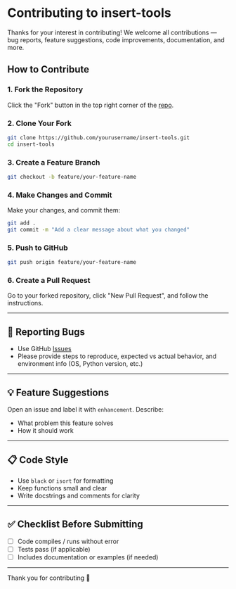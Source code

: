 # Contributing to insert-tools

Thanks for your interest in contributing! We welcome all contributions — bug reports, feature suggestions, code improvements, documentation, and more.

## How to Contribute

### 1. Fork the Repository

Click the "Fork" button in the top right corner of the [repo](https://github.com/castengine/insert-tools).

### 2. Clone Your Fork

```bash
git clone https://github.com/yourusername/insert-tools.git
cd insert-tools
```

### 3. Create a Feature Branch

```bash
git checkout -b feature/your-feature-name
```

### 4. Make Changes and Commit

Make your changes, and commit them:

```bash
git add .
git commit -m "Add a clear message about what you changed"
```

### 5. Push to GitHub

```bash
git push origin feature/your-feature-name
```

### 6. Create a Pull Request

Go to your forked repository, click "New Pull Request", and follow the instructions.

---

## 🐛 Reporting Bugs

- Use GitHub [Issues](https://github.com/castengine/insert-tools/issues)
- Please provide steps to reproduce, expected vs actual behavior, and environment info (OS, Python version, etc.)

---

## 💡 Feature Suggestions

Open an issue and label it with `enhancement`. Describe:
- What problem this feature solves
- How it should work

---

## 📋 Code Style

- Use `black` or `isort` for formatting
- Keep functions small and clear
- Write docstrings and comments for clarity

---

## ✅ Checklist Before Submitting

- [ ] Code compiles / runs without error
- [ ] Tests pass (if applicable)
- [ ] Includes documentation or examples (if needed)

---

Thank you for contributing 🙏
